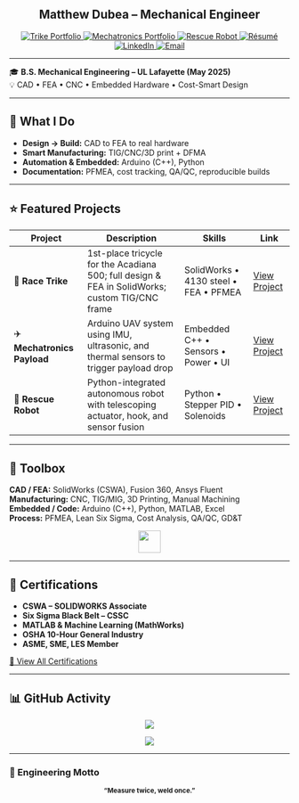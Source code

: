 <!--
  PROFILE README — Matthew Dubea
  Optimized for engineering visibility • Last updated: 2025-07
-->

<h2 align="center">Matthew Dubea – Mechanical Engineer</h2>

<p align="center">
  <a href="https://mtdubea.github.io/trike/" target="_blank">
    <img alt="Trike Portfolio" src="https://img.shields.io/badge/🚴%20Trike-blue?logo=githubpages&style=flat-square">
  </a>
  <a href="https://mtdubea.github.io/mechatronics/" target="_blank">
    <img alt="Mechatronics Portfolio" src="https://img.shields.io/badge/🤖%20Mechatronics-blueviolet?logo=arduino&style=flat-square">
  </a>
  <a href="https://mtdubea.github.io/robot/" target="_blank">
    <img alt="Rescue Robot" src="https://img.shields.io/badge/🛠️%20Rescue%20Robot-5c6bc0?style=flat-square">
  </a>
  <a href="https://mtdubea.github.io/resume.html" target="_blank">
    <img alt="Résumé" src="https://img.shields.io/badge/📄%20Résumé-4caf50?style=flat-square">
  </a>
  <a href="https://linkedin.com/in/mdubea" target="_blank">
    <img alt="LinkedIn" src="https://img.shields.io/badge/LinkedIn-0A66C2?logo=linkedin&logoColor=white&style=flat-square">
  </a>
  <a href="mailto:mattdubea@outlook.com">
    <img alt="Email" src="https://img.shields.io/badge/✉️%20Email-grey?style=flat-square">
  </a>
</p>

---

🎓 **B.S. Mechanical Engineering – UL Lafayette (May 2025)**  
💡 CAD • FEA • CNC • Embedded Hardware • Cost-Smart Design

---

## 🔧 What I Do

- **Design → Build:** CAD to FEA to real hardware  
- **Smart Manufacturing:** TIG/CNC/3D print + DFMA  
- **Automation & Embedded:** Arduino (C++), Python  
- **Documentation:** PFMEA, cost tracking, QA/QC, reproducible builds

---

## ⭐ Featured Projects

| Project | Description | Skills | Link |
|--------|-------------|--------|------|
| 🏁 **Race Trike** | 1st-place tricycle for the Acadiana 500; full design & FEA in SolidWorks; custom TIG/CNC frame | SolidWorks • 4130 steel • FEA • PFMEA | [View Project](https://mtdubea.github.io/trike) |
| ✈️ **Mechatronics Payload** | Arduino UAV system using IMU, ultrasonic, and thermal sensors to trigger payload drop | Embedded C++ • Sensors • Power • UI | [View Project](https://mtdubea.github.io/mechatronics) |
| 🤖 **Rescue Robot** | Python-integrated autonomous robot with telescoping actuator, hook, and sensor fusion | Python • Stepper PID • Solenoids | [View Project](https://mtdubea.github.io/robot) |

---

## 🧰 Toolbox

**CAD / FEA:** SolidWorks (CSWA), Fusion 360, Ansys Fluent  
**Manufacturing:** CNC, TIG/MIG, 3D Printing, Manual Machining  
**Embedded / Code:** Arduino (C++), Python, MATLAB, Excel  
**Process:** PFMEA, Lean Six Sigma, Cost Analysis, QA/QC, GD&T

<p align="center">
  <img src="https://skillicons.dev/icons?i=solidworks,autocad,arduino,py,matlab,cpp,git,vscode,ansys" height="40" />
</p>

---

## 📄 Certifications

- **CSWA – SOLIDWORKS Associate**
- **Six Sigma Black Belt – CSSC**
- **MATLAB & Machine Learning (MathWorks)**
- **OSHA 10-Hour General Industry**
- **ASME, SME, LES Member**

[🔗 View All Certifications](https://mtdubea.github.io/resume.html)

---

## 📊 GitHub Activity

<p align="center">
  <img src="https://github-readme-stats.vercel.app/api?username=mtdubea&show_icons=true&hide_title=true&count_private=true&theme=default" />
</p>
<p align="center">
  <img src="https://github-readme-stats.vercel.app/api/top-langs/?username=mtdubea&layout=compact&hide_title=true&theme=default" />
</p>

---

### 🧠 Engineering Motto  
<p align="center"><sub><b>“Measure twice, weld once.”</b></sub></p>

